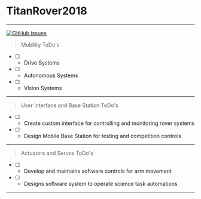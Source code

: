# TitanRover2018 
----

[![GitHub issues](https://img.shields.io/github/issues/CSUFTitanRover/TitanRover2018.svg)](https://github.com/CSUFTitanRover/TitanRover2018/issues)

>Mobility 
ToDo's
- [ ] - Drive Systems
- [ ] - Autonomous Systems
- [ ] - Vision Systems

----

>User Interface and Base Station 
ToDo's
- [ ] - Create custom interface for controlling and monitoring rover systems
- [ ] - Design Mobile Base Station for testing and competition controls

----

>Actuators and Servos
ToDo's
- [ ] - Develop and maintains software controls for arm movement
- [ ] - Designs software system to operate science task automations

----